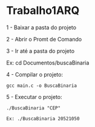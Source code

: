 # Trabalho1ARQ

1 - Baixar a pasta do projeto

2 - Abrir o Promt de Comando

3 - Ir até a pasta do projeto

Ex: cd Documentos/buscaBinaria

4 - Compilar o projeto:

    gcc main.c -o BuscaBinaria
    
5 - Executar o projeto:

    ./BuscaBinaria "CEP"
    
    Ex: ./BuscaBinaria 20521050
    
